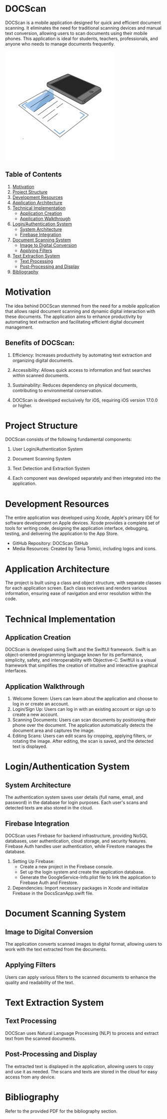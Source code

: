 # DOCScan
DOCScan is a mobile application designed for quick and efficient document scanning. It eliminates the need for traditional scanning devices and manual text conversion, allowing users to scan documents using their mobile phones. This application is ideal for students, teachers, professionals, and anyone who needs to manage documents frequently.

<img src="assets/icon-docscan-transparent-bg.png" style="width: 350px">

## Table of Contents
1. [Motivation](#motivation)
2. [Project Structure](#project-structure)
3. [Development Resources](#development-resources)
4. [Application Architecture](#archite)
5. [Technical Implementation](#technical-implementation)
   - [Application Creation](#application-creation) 
   - [Application Walkthrough](#application-walkthrough)
6. [Login/Authentication System](#loginauthentication-system)
   - [System Architecture](#system-architecture)
   - [Firebase Integration](#firebase-integration)
7. [Document Scanning System](#document-scanning-system)
   - [Image to Digital Conversion](#image-to-digital-conversion)
   - [Applying Filters](#applying-filters)
8. [Text Extraction System](#text-extraction-system)
   - [Text Processing](#text-processing)
   - [Post-Processing and Display](#post-processing-and-display)
8. [Bibliography](#bibliography)
   
# Motivation
The idea behind DOCScan stemmed from the need for a mobile application that allows rapid document scanning and dynamic digital interaction with these documents. The application aims to enhance productivity by automating text extraction and facilitating efficient digital document management.

## Benefits of DOCScan:
1. Efficiency: Increases productivity by automating text extraction and organizing digital documents.
2. Accessibility: Allows quick access to information and fast searches within scanned documents.
3. Sustainability: Reduces dependency on physical documents, contributing to environmental conservation.

4. DOCScan is developed exclusively for iOS, requiring iOS version 17.0.0 or higher.

# Project Structure
DOCScan consists of the following fundamental components:

1. User Login/Authentication System
2. Document Scanning System
3. Text Detection and Extraction System

4. Each component was developed separately and then integrated into the application.

# Development Resources
The entire application was developed using Xcode, Apple's primary IDE for software development on Apple devices. Xcode provides a complete set of tools for writing code, designing the application interface, debugging, testing, and delivering the application to the App Store.

- GitHub Repository: DOCScan GitHub
- Media Resources: Created by Tania Tomici, including logos and icons.

# Application Architecture
The project is built using a class and object structure, with separate classes for each application screen. Each class receives and renders various information, ensuring ease of navigation and error resolution within the code.

# Technical Implementation
## Application Creation
DOCScan is developed using Swift and the SwiftUI framework. Swift is an object-oriented programming language known for its performance, simplicity, safety, and interoperability with Objective-C. SwiftUI is a visual framework that simplifies the creation of intuitive and interactive graphical interfaces.

## Application Walkthrough
1. Welcome Screen: Users can learn about the application and choose to log in or create an account.
2. Login/Sign Up: Users can log in with an existing account or sign up to create a new account.
3. Scanning Documents: Users can scan documents by positioning their phone over the document. The application automatically detects the document area and captures the image.
4. Editing Scans: Users can edit scans by cropping, applying filters, or rotating the image. After editing, the scan is saved, and the detected text is displayed.

# Login/Authentication System
## System Architecture
The authentication system saves user details (full name, email, and password) in the database for login purposes. Each user's scans and detected texts are also stored in the cloud.

## Firebase Integration
DOCScan uses Firebase for backend infrastructure, providing NoSQL databases, user authentication, cloud storage, and security features. Firebase Auth handles user authentication, while Firestore manages the database.

1. Setting Up Firebase:
   - Create a new project in the Firebase console.
   - Set up the login system and create the application database.
   - Generate the GoogleService-Info.plist file to link the application to Firebase Auth and Firestore.
2. Dependencies: Import necessary packages in Xcode and initialize Firebase in the DocsScanApp.swift file.

# Document Scanning System
## Image to Digital Conversion
The application converts scanned images to digital format, allowing users to work with the text extracted from the documents.

## Applying Filters
Users can apply various filters to the scanned documents to enhance the quality and readability of the text.

# Text Extraction System
## Text Processing
DOCScan uses Natural Language Processing (NLP) to process and extract text from the scanned documents.

## Post-Processing and Display
The extracted text is displayed in the application, allowing users to copy and use it as needed. The scans and texts are stored in the cloud for easy access from any device.

# Bibliography
Refer to the provided PDF for the bibliography section.